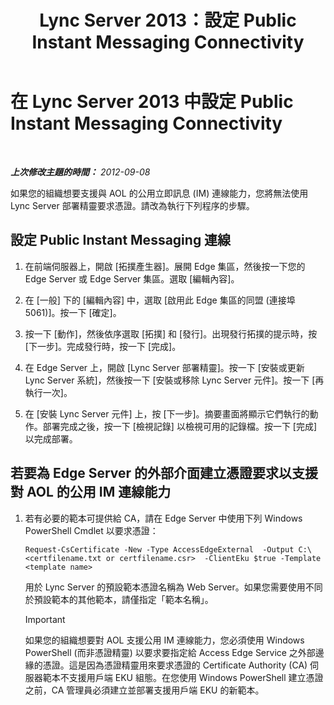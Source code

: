 ﻿---
title: Lync Server 2013：設定 Public Instant Messaging Connectivity
TOCTitle: 設定 Public Instant Messaging Connectivity
ms:assetid: 816dea2a-96fa-4a36-b6c2-a9402675868b
ms:mtpsurl: https://technet.microsoft.com/zh-tw/library/JJ205041(v=OCS.15)
ms:contentKeyID: 49291490
ms.date: 08/10/2015
mtps_version: v=OCS.15
ms.translationtype: HT
---

# 在 Lync Server 2013 中設定 Public Instant Messaging Connectivity

 

_**上次修改主題的時間：** 2012-09-08_

如果您的組織想要支援與 AOL 的公用立即訊息 (IM) 連線能力，您將無法使用 Lync Server 部署精靈要求憑證。請改為執行下列程序的步驟。

## 設定 Public Instant Messaging 連線

1.  在前端伺服器上，開啟 \[拓撲產生器\]。展開 Edge 集區，然後按一下您的 Edge Server 或 Edge Server 集區。選取 \[編輯內容\]。

2.  在 \[一般\] 下的 \[編輯內容\] 中，選取 \[啟用此 Edge 集區的同盟 (連接埠 5061)\]。按一下 \[確定\]。

3.  按一下 \[動作\]，然後依序選取 \[拓撲\] 和 \[發行\]。出現發行拓撲的提示時，按 \[下一步\]。完成發行時，按一下 \[完成\]。

4.  在 Edge Server 上，開啟 \[Lync Server 部署精靈\]。按一下 \[安裝或更新 Lync Server 系統\]，然後按一下 \[安裝或移除 Lync Server 元件\]。按一下 \[再執行一次\]。

5.  在 \[安裝 Lync Server 元件\] 上，按 \[下一步\]。摘要畫面將顯示它們執行的動作。部署完成之後，按一下 \[檢視記錄\] 以檢視可用的記錄檔。按一下 \[完成\] 以完成部署。

## 若要為 Edge Server 的外部介面建立憑證要求以支援對 AOL 的公用 IM 連線能力

1.  若有必要的範本可提供給 CA，請在 Edge Server 中使用下列 Windows PowerShell Cmdlet 以要求憑證：
    
        Request-CsCertificate -New -Type AccessEdgeExternal  -Output C:\ <certfilename.txt or certfilename.csr>  -ClientEku $true -Template <template name>
    
    用於 Lync Server 的預設範本憑證名稱為 Web Server。如果您需要使用不同於預設範本的其他範本，請僅指定「範本名稱」。
    
    > [!IMPORTANT]  
    > 如果您的組織想要對 AOL 支援公用 IM 連線能力，您必須使用 Windows PowerShell (而非憑證精靈) 以要求要指定給 Access Edge Service 之外部邊緣的憑證。這是因為憑證精靈用來要求憑證的 Certificate Authority (CA) 伺服器範本不支援用戶端 EKU 組態。在您使用 Windows PowerShell 建立憑證之前，CA 管理員必須建立並部署支援用戶端 EKU 的新範本。
    

